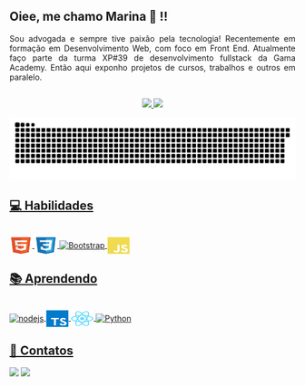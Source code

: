## Oiee, me chamo Marina :vulcan_salute: !! 

<div align="justify"> 
Sou advogada e sempre tive paixão pela tecnologia! Recentemente em formação em Desenvolvimento Web, com foco em Front End.
Atualmente faço parte da turma XP#39 de desenvolvimento fullstack da Gama Academy. Então aqui exponho projetos de cursos, trabalhos e outros em paralelo.
</div>

## 

<div align="center">
  <a href="https://github.com/marinacmedeiros">
  <img height="140em" src="https://github-readme-stats.vercel.app/api?username=marinacmedeiros&show_icons=true&theme=tokyonight&include_all_commits=true&count_private=true"/>
  <img height="140em" src="https://github-readme-stats.vercel.app/api/top-langs/?username=marinacmedeiros&layout=compact&langs_count=7&theme=tokyonight"/>  
    
  ![Snake animation](https://github.com/marinacmedeiros/marinacmedeiros/blob/output/github-contribution-grid-snake.svg)
</div>
  
## 💻 Habilidades
 <div style="display: inline_block"><br>
  <img align="center" alt="HTML" height="30" width="40" src="https://raw.githubusercontent.com/devicons/devicon/master/icons/html5/html5-original.svg"/>
  <img align="center" alt="CSS" height="30" width="40" src="https://raw.githubusercontent.com/devicons/devicon/master/icons/css3/css3-original.svg"/>
  <img align="center" alt="Bootstrap" height="30" width="40" src="https://cdn.jsdelivr.net/gh/devicons/devicon/icons/bootstrap/bootstrap-original.svg"/>  
  <img align="center" alt="Js" height="30" width="40" src="https://raw.githubusercontent.com/devicons/devicon/master/icons/javascript/javascript-plain.svg"/>
 </div>
  
## :books: Aprendendo
 <div style="display: inline_block"><br>
  <img align="center" alt="nodejs" height="30" width="40" src="https://cdn.jsdelivr.net/gh/devicons/devicon/icons/nodejs/nodejs-plain-wordmark.svg"/> 
  <img align="center" alt="Ts" height="30" width="40" src="https://raw.githubusercontent.com/devicons/devicon/master/icons/typescript/typescript-plain.svg"/>
  <img align="center" alt="React" height="30" width="40" src="https://raw.githubusercontent.com/devicons/devicon/master/icons/react/react-original.svg"/>
  <img align="center" alt="Python" height="30" width="40" src="https://cdn.jsdelivr.net/gh/devicons/devicon/icons/python/python-original.svg"/>
 </div>
    
## 📲 Contatos
<div> 
<a href="mailto:marinacmwork@gmail.com"><img src="https://img.shields.io/badge/-Gmail-%23333?style=for-the-badge&logo=gmail&logoColor=white" target="_blank"></a>
<a href="https://www.linkedin.com/in/marina-medeiros-6b9543213/" target="_blank"><img src="https://img.shields.io/badge/-LinkedIn-%230077B5?style=for-the-badge&logo=linkedin&logoColor=white" target="_blank"></a>  
</div>
  
